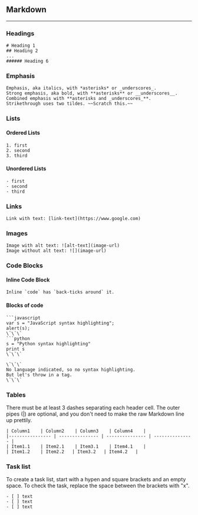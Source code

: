## Markdown
---
### Headings
```
# Heading 1
## Heading 2 
...
###### Heading 6 
```
### Emphasis
```
Emphasis, aka italics, with *asterisks* or _underscores_.
Strong emphasis, aka bold, with **asterisks** or __underscores__.
Combined emphasis with **asterisks and _underscores_**.
Strikethrough uses two tildes. ~~Scratch this.~~
```

### Lists
#### Ordered Lists 
```
1. first
2. second
3. third

```

#### Unordered Lists 
```
- first
- second
- third

```

### Links 
```
Link with text: [link-text](https://www.google.com)
```

### Images
```
Image with alt text: ![alt-text](image-url)
Image without alt text: ![](image-url)
```

### Code Blocks
#### Inline Code Block 
```
Inline `code` has `back-ticks around` it. 
```
#### Blocks of code 
```
```javascript
var s = "JavaScript syntax highlighting";
alert(s);
\`\`\`
```python
s = "Python syntax highlighting"
print s
\`\`\`

\`\`\`
No language indicated, so no syntax highlighting. 
But let's throw in a tag. 
\`\`\`
```

### Tables
There must be at least 3 dashes separating each header cell. The outer pipes (|) are optional, and you don't need to make the raw Markdown line up prettily. 
```
| Column1    | Column2    | Column3    | Column4    |
|---------------- | --------------- | --------------- | --------------- |
| Item1.1    | Item2.1    | Item3.1    | Item4.1    |
| Item1.2    | Item2.2   | Item3.2   | Item4.2   |

```

### Task list 
To create a task list, start with a hypen and square brackets and an empty space. To check the task, replace the space between the brackets with "x". 
```
- [ ] text
- [ ] text
- [ ] text 
```


